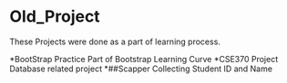 # Old_Project
These Projects were done as a part of learning process.

*BootStrap Practice
Part of Bootstrap Learning Curve
*CSE370 Project
Database related project
*##Scapper
Collecting Student ID and Name
    
